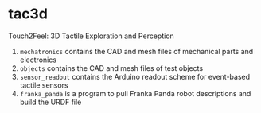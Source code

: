 # tac3d
Touch2Feel: 3D Tactile Exploration and Perception

1. `mechatronics` contains the CAD and mesh files of mechanical parts and electronics
2. `objects` contains the CAD and mesh files of test objects
3. `sensor_readout` contains the Arduino readout scheme for event-based tactile sensors
4. `franka_panda` is a program to pull Franka Panda robot descriptions and build the URDF file